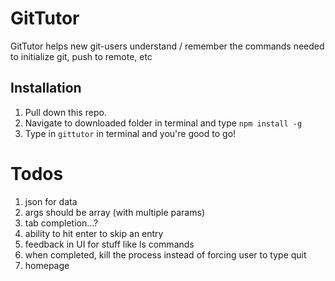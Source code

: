 # GitTutor

GitTutor helps new git-users understand / remember the commands needed to initialize git, push to remote, etc

## Installation

1. Pull down this repo. 
2. Navigate to downloaded folder in terminal and type `npm install -g`
3. Type in `gittutor` in terminal and you're good to go!

# Todos

1. json for data 
2. args should be array (with multiple params)
3. tab completion...?
4. ability to hit enter to skip an entry
5. feedback in UI for stuff like ls commands
6. when completed, kill the process instead of forcing user to type quit
7. homepage
